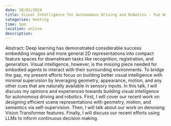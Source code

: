 ```yaml
---
date: 30/01/2024
title: Visual Intelligence for Autonomous Driving and Robotics - Yue Wang
categories: meeting
time: 5pm
location: online
description:
---
```

Abstract: Deep learning has demonstrated considerable success embedding images and more general 2D representations into compact feature spaces for downstream tasks like recognition, registration, and generation. Visual intelligence, however, is the missing piece needed for embodied agents to interact with their surrounding environments. To bridge the gap, my present efforts focus on building better visual intelligence with minimal supervision by leveraging geometry, appearance, motion, and any other cues that are naturally available in sensory inputs. In this talk, I will discuss my opinions and experiences towards building visual intelligence for autonomous driving and robotics. First, I will cover our recent work on designing efficient scene representations with geometry, motion, and semantics via self-supervision. Then, I will talk about our work on denoising Vision Transformer features. Finally, I will discuss our recent efforts using LLMs to inform continuous decision making. 